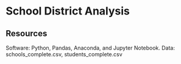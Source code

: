# School District Analysis

## Resources
Software: Python, Pandas, Anaconda, and Jupyter Notebook.
Data: schools_complete.csv, students_complete.csv
